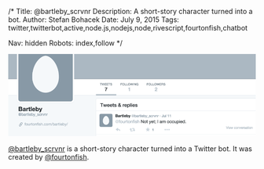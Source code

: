 /*
Title: @bartleby_scrvnr
Description: A short-story character turned into a bot.
Author: Stefan Bohacek
Date: July 9, 2015
Tags: twitter,twitterbot,active,node.js,nodejs,node,rivescript,fourtonfish,chatbot

Nav: hidden
Robots: index,follow
*/

[![](/content/bots/twitterbots/images/bartleby_scrvnr.png)](https://twitter.com/bartleby_scrvnr)

[@bartleby_scrvnr](https://twitter.com/bartleby_scrvnr) is a short-story character turned into a Twitter bot. It was created by [@fourtonfish](https://twitter.com/fourtonfish).